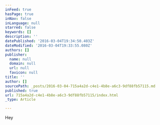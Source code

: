 ```yaml
---
inFeed: true
hasPage: true
inNav: false
inLanguage: null
starred: false
keywords: []
description: ''
datePublished: '2016-03-04T19:34:50.403Z'
dateModified: '2016-03-04T19:33:55.080Z'
authors: []
publisher:
  name: null
  domain: null
  url: null
  favicon: null
title: ''
author: []
sourcePath: _posts/2016-03-04-715a4a2d-c4e1-4b8e-a6c3-9df88fb57115.md
published: true
url: 715a4a2d-c4e1-4b8e-a6c3-9df88fb57115/index.html
_type: Article

---
```

Hey